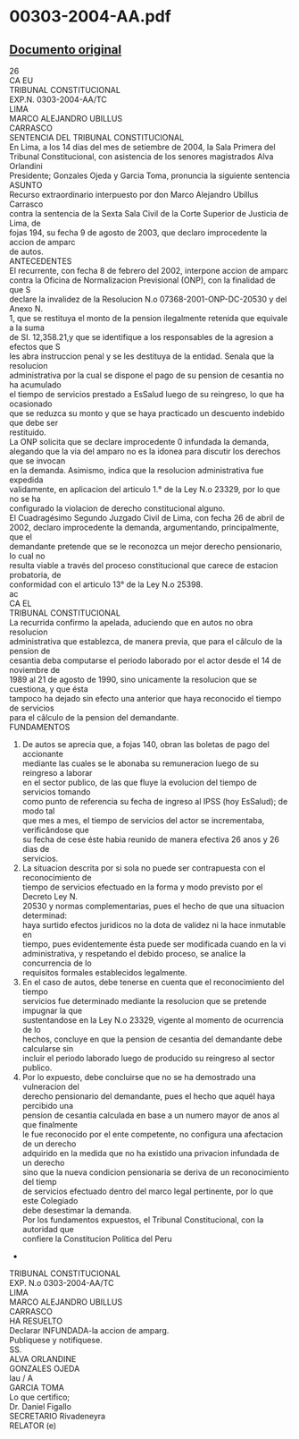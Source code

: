 
00303-2004-AA.pdf
=================
  
[Documento original](https://tc.gob.pe/jurisprudencia/2004/00303-2004-AA.pdf)  
---  
26  
CA EU  
TRIBUNAL CONSTITUCIONAL  
EXP.N. 0303-2004-AA/TC  
LIMA  
MARCO ALEJANDRO UBILLUS  
CARRASCO  
SENTENCIA DEL TRIBUNAL CONSTITUCIONAL  
En Lima, a los 14 dias del mes de setiembre de 2004, la Sala Primera del  
Tribunal Constitucional, con asistencia de los senores magistrados Alva Orlandini  
Presidente; Gonzales Ojeda y Garcia Toma, pronuncia la siguiente sentencia  
ASUNTO  
Recurso extraordinario interpuesto por don Marco Alejandro Ubillus Carrasco  
contra la sentencia de la Sexta Sala Civil de la Corte Superior de Justicia de Lima, de  
fojas 194, su fecha 9 de agosto de 2003, que declaro improcedente la accion de amparc  
de autos.  
ANTECEDENTES  
El recurrente, con fecha 8 de febrero del 2002, interpone accion de amparc  
contra la Oficina de Normalizacion Previsional (ONP), con la finalidad de que S  
declare la invalidez de la Resolucion N.o 07368-2001-ONP-DC-20530 y del Anexo N.  
1, que se restituya el monto de la pension ilegalmente retenida que equivale a la suma  
de SI. 12,358.21,y que se identifique a los responsables de la agresion a efectos que S  
les abra instruccion penal y se les destituya de la entidad. Senala que la resolucion  
administrativa por la cual se dispone el pago de su pension de cesantia no ha acumulado  
el tiempo de servicios prestado a EsSalud luego de su reingreso, lo que ha ocasionado  
que se reduzca su monto y que se haya practicado un descuento indebido que debe ser  
restituido.  
La ONP solicita que se declare improcedente 0 infundada la demanda,  
alegando que la via del amparo no es la idonea para discutir los derechos que se invocan  
en la demanda. Asimismo, indica que la resolucion administrativa fue expedida  
validamente, en aplicacion del articulo 1.° de la Ley N.o 23329, por lo que no se ha  
configurado la violacion de derecho constitucional alguno.  
El Cuadragésimo Segundo Juzgado Civil de Lima, con fecha 26 de abril de  
2002, declaro improcedente la demanda, argumentando, principalmente, que el  
demandante pretende que se le reconozca un mejor derecho pensionario, lo cual no  
resulta viable a través del proceso constitucional que carece de estacion probatoria, de  
conformidad con el articulo 13° de la Ley N.o 25398.  
ac  
CA EL  
TRIBUNAL CONSTITUCIONAL  
La recurrida confirmo la apelada, aduciendo que en autos no obra resolucion  
administrativa que establezca, de manera previa, que para el câlculo de la pension de  
cesantia deba computarse el periodo laborado por el actor desde el 14 de noviembre de  
1989 al 21 de agosto de 1990, sino unicamente la resolucion que se cuestiona, y que ésta  
tampoco ha dejado sin efecto una anterior que haya reconocido el tiempo de servicios  
para el câlculo de la pension del demandante.  
FUNDAMENTOS  
1. De autos se aprecia que, a fojas 140, obran las boletas de pago del accionante  
mediante las cuales se le abonaba su remuneracion luego de su reingreso a laborar  
en el sector publico, de las que fluye la evolucion del tiempo de servicios tomando  
como punto de referencia su fecha de ingreso al IPSS (hoy EsSalud); de modo tal  
que mes a mes, el tiempo de servicios del actor se incrementaba, verificândose que  
su fecha de cese éste habia reunido de manera efectiva 26 anos y 26 dias de  
servicios.  
2. La situacion descrita por si sola no puede ser contrapuesta con el reconocimiento de  
tiempo de servicios efectuado en la forma y modo previsto por el Decreto Ley N.  
20530 y normas complementarias, pues el hecho de que una situacion determinad:  
haya surtido efectos juridicos no la dota de validez ni la hace inmutable en  
tiempo, pues evidentemente ésta puede ser modificada cuando en la vi  
administrativa, y respetando el debido proceso, se analice la concurrencia de lo  
requisitos formales establecidos legalmente.  
3. En el caso de autos, debe tenerse en cuenta que el reconocimiento del tiempo  
servicios fue determinado mediante la resolucion que se pretende impugnar la que  
sustentandose en la Ley N.o 23329, vigente al momento de ocurrencia de lo  
hechos, concluye en que la pension de cesantia del demandante debe calcularse sin  
incluir el periodo laborado luego de producido su reingreso al sector publico.  
4. Por lo expuesto, debe concluirse que no se ha demostrado una vulneracion del  
derecho pensionario del demandante, pues el hecho que aquél haya percibido una  
pension de cesantia calculada en base a un numero mayor de anos al que finalmente  
le fue reconocido por el ente competente, no configura una afectacion de un derecho  
adquirido en la medida que no ha existido una privacion infundada de un derecho  
sino que la nueva condicion pensionaria se deriva de un reconocimiento del tiemp  
de servicios efectuado dentro del marco legal pertinente, por lo que este Colegiado  
debe desestimar la demanda.  
Por los fundamentos expuestos, el Tribunal Constitucional, con la autoridad que  
confiere la Constitucion Politica del Peru  
-  
TRIBUNAL CONSTITUCIONAL  
EXP. N.o 0303-2004-AA/TC  
LIMA  
MARCO ALEJANDRO UBILLUS  
CARRASCO  
HA RESUELTO  
Declarar INFUNDADA-la accion de amparg.  
Publiquese y notifiquese.  
SS.  
ALVA ORLANDINE  
GONZALES OJEDA  
lau / A  
GARCIA TOMA  
Lo que certifico;  
Dr. Daniel Figallo  
SECRETARIO Rivadeneyra  
RELATOR (e)